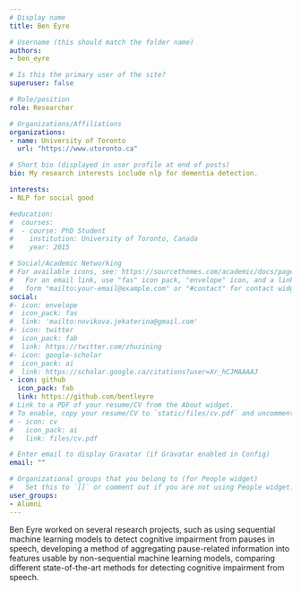 ```yaml
---
# Display name
title: Ben Eyre

# Username (this should match the folder name)
authors:
- ben_eyre

# Is this the primary user of the site?
superuser: false

# Role/position
role: Researcher

# Organizations/Affiliations
organizations:
- name: University of Toronto
  url: "https://www.utoronto.ca"

# Short bio (displayed in user profile at end of posts)
bio: My research interests include nlp for dementia detection.

interests:
- NLP for social good

#education:
#  courses:
#  - course: PhD Student
#    institution: University of Toronto, Canada
#    year: 2015

# Social/Academic Networking
# For available icons, see: https://sourcethemes.com/academic/docs/page-builder/#icons
#   For an email link, use "fas" icon pack, "envelope" icon, and a link in the
#   form "mailto:your-email@example.com" or "#contact" for contact widget.
social:
#- icon: envelope
#  icon_pack: fas
#  link: 'mailto:novikova.jekaterina@gmail.com'
#- icon: twitter
#  icon_pack: fab
#  link: https://twitter.com/zhuzining
#- icon: google-scholar
#  icon_pack: ai
#  link: https://scholar.google.ca/citations?user=Xr_hCJMAAAAJ
- icon: github
  icon_pack: fab
  link: https://github.com/bentleyre
# Link to a PDF of your resume/CV from the About widget.
# To enable, copy your resume/CV to `static/files/cv.pdf` and uncomment the lines below.
# - icon: cv
#   icon_pack: ai
#   link: files/cv.pdf

# Enter email to display Gravatar (if Gravatar enabled in Config)
email: ""

# Organizational groups that you belong to (for People widget)
#   Set this to `[]` or comment out if you are not using People widget.
user_groups:
- Alumni
---
```


Ben Eyre worked on several research projects, such as using sequential machine learning models to detect cognitive impairment from pauses in speech, developing a method of aggregating pause-related information into features usable by non-sequential machine learning models, comparing different state-of-the-art methods for detecting cognitive impairment from speech.
